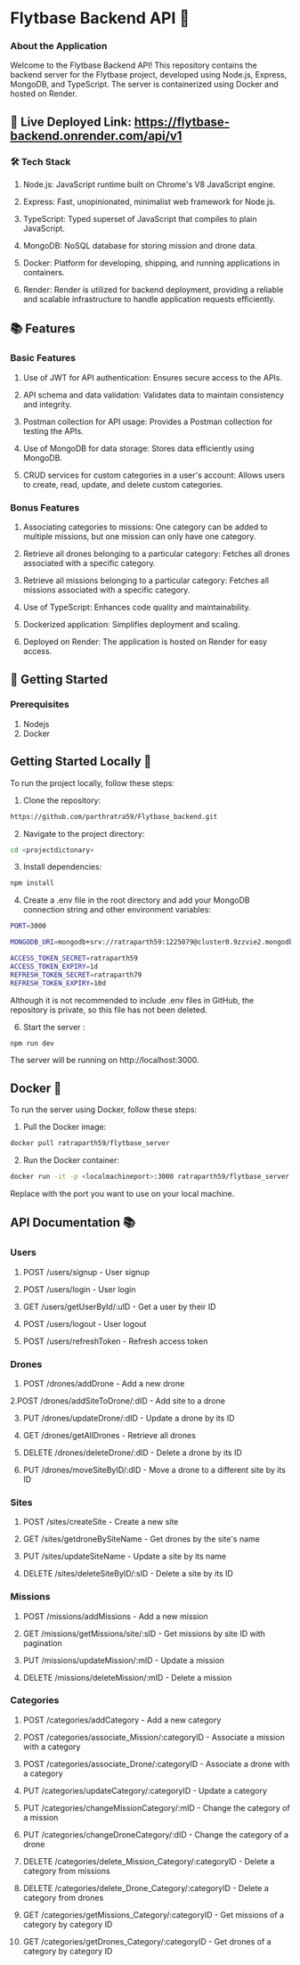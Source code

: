 # Flytbase Backend API 🚀

### About the Application

Welcome to the Flytbase Backend API! This repository contains the backend server for the Flytbase project, developed using Node.js, Express, MongoDB, and TypeScript. The server is containerized using Docker and hosted on Render.


## 🚀 Live Deployed Link: https://flytbase-backend.onrender.com/api/v1


### 🛠️ Tech Stack

1. Node.js: JavaScript runtime built on Chrome's V8 JavaScript engine.

2. Express: Fast, unopinionated, minimalist web framework for Node.js.

3. TypeScript: Typed superset of JavaScript that compiles to plain JavaScript.

4. MongoDB: NoSQL database for storing mission and drone data.

5. Docker: Platform for developing, shipping, and running applications in containers.

6. Render: Render is utilized for backend deployment, providing a reliable and scalable infrastructure to handle application requests efficiently.



## 📚 Features
### Basic Features

1. Use of JWT for API authentication: Ensures secure access to the APIs.

2. API schema and data validation: Validates data to maintain consistency and integrity.

3. Postman collection for API usage: Provides a Postman collection for testing the APIs.

4. Use of MongoDB for data storage: Stores data efficiently using MongoDB.

5. CRUD services for custom categories in a user's account: Allows users to create, read, update, and delete custom categories.
   

### Bonus Features

1. Associating categories to missions: One category can be added to multiple missions, but one mission can only have one category.

2. Retrieve all drones belonging to a particular category: Fetches all drones associated with a specific category.

3. Retrieve all missions belonging to a particular category: Fetches all missions associated with a specific category.

4. Use of TypeScript: Enhances code quality and maintainability.

5. Dockerized application: Simplifies deployment and scaling.

6. Deployed on Render: The application is hosted on Render for easy access.



## 🚀 Getting Started
### Prerequisites
1. Nodejs
2. Docker


## Getting Started Locally 🚀

To run the project locally, follow these steps:

1. Clone the repository:

```bash
https://github.com/parthratra59/Flytbase_backend.git
```

2. Navigate to the project directory:

```bash
cd <projectdictonary>
```

3. Install dependencies:

```bash
npm install
```

4. Create a .env file in the root directory and add your MongoDB connection string and other environment variables:

```bash
PORT=3000

MONGODB_URI=mongodb+srv://ratraparth59:1225079@cluster0.9zzvie2.mongodb.net

ACCESS_TOKEN_SECRET=ratraparth59
ACCESS_TOKEN_EXPIRY=1d
REFRESH_TOKEN_SECRET=ratraparth79
REFRESH_TOKEN_EXPIRY=10d
```

Although it is not recommended to include .env files in GitHub, the repository is private, so this file has not been deleted.


6. Start the server :

```bash
npm run dev
```
The server will be running on http://localhost:3000.


## Docker 🚀

To run the server using Docker, follow these steps:

1. Pull the Docker image:

```bash
docker pull ratraparth59/flytbase_server
```

2. Run the Docker container:

```bash
docker run -it -p <localmachineport>:3000 ratraparth59/flytbase_server
```
Replace <localmachineport> with the port you want to use on your local machine.


## API Documentation 📚 

### Users
1. POST /users/signup - User signup

2. POST /users/login - User login

3. GET /users/getUserById/:uID - Get a user by their ID

4. POST /users/logout - User logout

5. POST /users/refreshToken - Refresh access token


### Drones
1. POST /drones/addDrone - Add a new drone

2.POST /drones/addSiteToDrone/:dID - Add site to a drone

3. PUT /drones/updateDrone/:dID - Update a drone by its ID

4. GET /drones/getAllDrones - Retrieve all drones

5. DELETE /drones/deleteDrone/:dID - Delete a drone by its ID

6. PUT /drones/moveSiteByID/:dID - Move a drone to a different site by its ID

### Sites
1. POST /sites/createSite - Create a new site

2. GET /sites/getdroneBySiteName - Get drones by the site's name

3. PUT /sites/updateSiteName - Update a site by its name

4. DELETE /sites/deleteSiteByID/:sID - Delete a site by its ID

### Missions
1. POST /missions/addMissions - Add a new mission

2. GET /missions/getMissions/site/:sID - Get missions by site ID with pagination

3. PUT /missions/updateMission/:mID - Update a mission

4. DELETE /missions/deleteMission/:mID - Delete a mission

### Categories
1. POST /categories/addCategory - Add a new category

2. POST /categories/associate_Mission/:categoryID - Associate a mission with a category

3. POST /categories/associate_Drone/:categoryID - Associate a drone with a category

4. PUT /categories/updateCategory/:categoryID - Update a category

5. PUT /categories/changeMissionCategory/:mID - Change the category of a mission

6. PUT /categories/changeDroneCategory/:dID - Change the category of a drone

7. DELETE /categories/delete_Mission_Category/:categoryID - Delete a category from missions

8. DELETE /categories/delete_Drone_Category/:categoryID - Delete a category from drones

9. GET /categories/getMissions_Category/:categoryID - Get missions of a category by category ID

10. GET /categories/getDrones_Category/:categoryID - Get drones of a category by category ID

